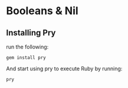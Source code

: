 # Booleans & Nil

## Installing Pry
run the following:
```
gem install pry
```

And start using pry to execute Ruby by running:
```
pry
```